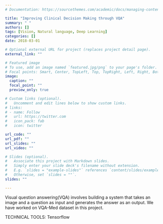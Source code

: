```yaml
---
# Documentation: https://sourcethemes.com/academic/docs/managing-content/

title: "Improving Clinical Decision Making through VQA"
summary: " "
authors: []
tags: [Vision, Natural language, Deep Learning]
categories: []
date: 2018-03-01

# Optional external URL for project (replaces project detail page).
external_link: ""

# Featured image
# To use, add an image named `featured.jpg/png` to your page's folder.
# Focal points: Smart, Center, TopLeft, Top, TopRight, Left, Right, BottomLeft, Bottom, BottomRight.
image:
  caption: ""
  focal_point: ""
  preview_only: true

# Custom links (optional).
#   Uncomment and edit lines below to show custom links.
# links:
# - name: Follow
#   url: https://twitter.com
#   icon_pack: fab
#   icon: twitter

url_code: ""
url_pdf: ""
url_slides: ""
url_video: ""

# Slides (optional).
#   Associate this project with Markdown slides.
#   Simply enter your slide deck's filename without extension.
#   E.g. `slides = "example-slides"` references `content/slides/example-slides.md`.
#   Otherwise, set `slides = ""`.
slides: ""

---
```

Visual question answering(VQA) involves building a system that takes an image and a question as input and generates the answer as an output.
We have worked on VQA-Med dataset in this project. 

TECHNICAL TOOLS: Tensorflow
